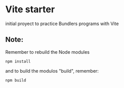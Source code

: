 # Vite starter

initial proyect to practice  Bundlers programs with Vite


## Note:
Remember to rebuild the Node modules
```
npm install
```

and to build the modulos "build", remember:

```
npm build
```